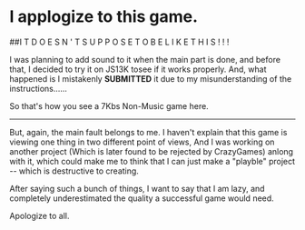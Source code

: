 # I applogize to this game.
##I T   D O E S N ' T   S U P P O S E   T O   B E   L I K E   T H I S ! ! !

I was planning to add sound to it when the main part is done, and before that, I decided to try it on JS13K tosee if it works properly.
	And, what happened is I mistakenly **SUBMITTED** it due to my misunderstanding of the instructions......

So that's how you see a 7Kbs Non-Music game here.

---

But, again, the main fault belongs to me. I haven't explain that this game is viewing one thing in two different point of views,
And I was working on another project (Which is later found to be rejected by CrazyGames) anlong with it, which could make me to think
that I can just make a "playble" project -- which is destructive to creating.

After saying such a bunch of things, I want to say that I am lazy, and completely underestimated the quality a successful game would need.

Apologize to all.